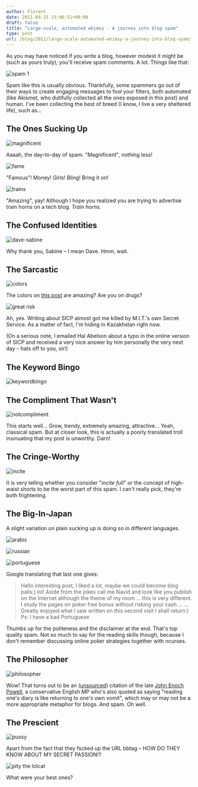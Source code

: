 ```yaml
---
author: Florent
date: 2011-04-15 23:06:51+00:00
draft: false
title: "Large-scale, automated whimsy - A journey into blog spam"
type: post
url: /blog/2011/large-scale-automated-whimsy-a-journey-into-blog-spam/
---
```


As you may have noticed if you write a blog, however modest it might be (such as yours truly), you'll receive spam comments. A lot. Things like that:

![spam 1](/blog/wp-content/uploads/2011/04/Screen-shot-2011-04-11-at-20.06.22-copy.png)


Spam like this is usually obvious. Thankfully, some spammers go out of their ways to create engaging messages to fool your filters, both automated (like Akismet, who dutifully collected all the ones exposed in this post) and human. I've been collecting the best of breed (I know, I live a very sheltered life), such as...


## The Ones Sucking Up


![magnificent](/blog/wp-content/uploads/2011/04/Screen-shot-2011-04-11-at-20.07.34.png)

Aaaah, the day-to-day of spam. "Magnificent", nothing less!


![fame](/blog/wp-content/uploads/2011/04/Screen-shot-2011-04-11-at-20.08.png)

"Famous"! Money! Girls! Bling! Bring it on!

![trains](/blog/wp-content/uploads/2011/04/Screen-shot-2011-04-11-at-20.09.1.png)

"Amazing", yay! Although I hope you realized you are trying to advertise train horns on a tech blog. _Train horns_.


## The Confused Identities


![dave-sabine](/blog/wp-content/uploads/2011/04/Screen-shot-2011-04-11-at-20.09.png)

Why thank you, Sabine – I mean Dave. Hmm, wait.


## The Sarcastic


![colors](/blog/wp-content/uploads/2011/04/Screen-shot-2011-04-11-at-20.07.5.png)

The colors on [this post](/blog/2010/alfred-its-like-quicksilver-but-better/) are amazing? Are you on drugs?

![great risk](/blog/wp-content/uploads/2011/04/Screen-shot-2011-04-11-at-20.07.png)

Ah, yes. Writing about SICP almost got me killed by M.I.T.'s own Secret Service. As a matter of fact, I'm hiding in Kazakhstan right now.

(On a serious note, I emailed Hal Abelson about a typo in the online version of SICP and received a very nice answer by him personally the very next day – hats off to you, sir!)




## The Keyword Bingo


![keywordbingo](/blog/wp-content/uploads/2011/04/Screen-shot-2011-04-11-at-20.05.53-copy.png)


## The Compliment That Wasn't


![notcompliment](/blog/wp-content/uploads/2011/04/Screen-shot-2011-04-11-at-20.06.30.png)

This starts well... Grow, trendy, extremely amazing, attractive... Yeah, classical spam. But at closer look, this is actually a poorly translated troll insinuating that my post is unworthy. Darn!

## The Cringe-Worthy


![incite](/blog/wp-content/uploads/2011/04/Screen-shot-2011-04-11-at-20.08.2.png)

It is very telling whether you consider "_incite full_" or the concept of high-waist shorts to be the worst part of this spam. I can't really pick, they're both frightening.


## The Big-In-Japan


A slight variation on plain sucking up is doing so in different languages.

![arabic](/blog/wp-content/uploads/2011/04/Screen-shot-2011-04-11-at-20.05.png)

![russian](/blog/wp-content/uploads/2011/04/Screen-shot-2011-04-14-at-23.35.32.png)

![portuguese](/blog/wp-content/uploads/2011/04/Screen-shot-2011-04-11-at-20.06333.png)

Google translating that last one gives:


<blockquote>Hello interesting post, I liked a lot, maybe we could become blog palls:) lol!
Aside from the jokes call me Navid and look like you publish on the Internet although the theme of my room ... this is very different.
I study the pages on poker free bonus without risking your cash ... ...
Greatly enjoyed what I saw written on this second visit
I shall return:)
Ps: I have a bad Portuguese</blockquote>


Thumbs up for the politeness and the disclaimer at the end. That's top quality spam. Not so much to say for the reading skills though, because I don't remember discussing online poker strategies together with ncurses.




## The Philosopher


![philosopher](/blog/wp-content/uploads/2011/04/Screen-shot-2011-04-11-at-20.063.png)

Wow! That turns out to be an ([unsourced](http://en.wikiquote.org/wiki/Enoch_Powell#Unsourced)) citation of the late [John Enoch Powell](http://en.wikipedia.org/wiki/John_Enoch_Powell), a conservative English MP who's also quoted as saying "reading one's diary is like returning to one's own vomit", which may or may not be a more appropriate metaphor for blogs. And spam. Oh well.


## The Prescient

![pussy](/blog/wp-content/uploads/2011/04/Screen-shot-2011-04-15-at-22.49.13.png)

Apart from the fact that they fscked up the URL bbtag – HOW DO THEY KNOW ABOUT MY SECRET PASSION!?


![pity the lolcat](http://farm4.static.flickr.com/3235/3025581642_58fb0cc9a2.jpg)


What were your best ones?
